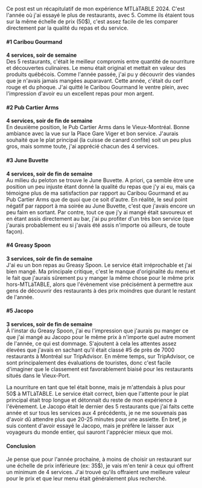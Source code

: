 Ce post est un récapitulatif de mon expérience MTLàTABLE 2024. C'est l'année où j'ai essayé le plus de restaurants, avec 5. Comme ils étaient tous sur la même échelle de prix (50$), c'est assez facile de les comparer directement par la qualité du repas et du service.

#### #1 Caribou Gourmand

**4 services, soir de semaine**  
Des 5 restaurants, c'était le meilleur compromis entre quantité de nourriture et découvertes culinaires. Le menu était original et mettait en valeur des produits québécois. Comme l'année passée, j'ai pu y découvrir des viandes que je n'avais jamais mangées auparavant. Cette année, c'était du cerf rouge et du phoque. J'ai quitté le Caribou Gourmand le ventre plein, avec l'impression d'avoir eu un excellent repas pour mon argent.

#### #2 Pub Cartier Arms

**4 services, soir de fin de semaine**  
En deuxième position, le Pub Cartier Arms dans le Vieux-Montréal. Bonne ambiance avec la vue sur la Place Gare Viger et bon service. J'aurais souhaité que le plat principal (la cuisse de canard confite) soit un peu plus gros, mais somme toute, j'ai apprécié chacun des 4 services.

#### #3 June Buvette

**4 services, soir de fin de semaine**  
Au milieu du peloton se trouve le June Buvette. A priori, ça semble être une position un peu injuste étant donné la qualité du repas que j'y ai eu, mais ça témoigne plus de ma satisfaction par rapport au Caribou Gourmand et au Pub Cartier Arms que de quoi que ce soit d'autre. En réalité, le seul point négatif par rapport à ma soirée au June Buvette, c'est que j'avais encore un peu faim en sortant. Par contre, tout ce que j'y ai mangé était savoureux et en étant assis directement au bar, j'ai pu profiter d'un très bon service (que j'aurais probablement eu si j'avais été assis n'importe où ailleurs, de toute façon).

#### #4 Greasy Spoon

**3 services, soir de fin de semaine**  
J'ai eu un bon repas au Greasy Spoon. Le service était irréprochable et j'ai bien mangé. Ma principale critique, c'est le manque d'originalité du menu et le fait que j'aurais sûrement pu y manger la même chose pour le même prix hors-MTLàTABLE, alors que l'évènement vise précisément à permettre aux gens de découvrir des restaurants à des prix moindres que durant le restant de l'année.

#### #5 Jacopo

**3 services, soir de fin de semaine**  
À l'instar du Greasy Spoon, j'ai eu l'impression que j'aurais pu manger ce que j'ai mangé au Jacopo pour le même prix à n'importe quel autre moment de l'année, ce qui est dommage. S'ajoutent à cela les attentes assez élevées que j'avais en sachant qu'il était classé #5 de près de 7000 restaurants à Montréal sur TripAdvisor. En même temps, sur TripAdvisor, ce sont principalement des évaluations de touristes, donc c'est facile d'imaginer que le classement est favorablement biaisé pour les restaurants situés dans le Vieux-Port.

La nourriture en tant que tel était bonne, mais je m'attendais à plus pour 50$ à MTLàTABLE. Le service était correct, bien que l'attente pour le plat principal était trop longue et détonnait du reste de mon expérience à l'évènement. Le Jacopo était le dernier des 5 restaurants que j'ai faits cette année et sur tous les services aux 4 précédents, je ne me souvenais pas d'avoir dû attendre plus que 20-25 minutes pour une assiette. En bref, je suis content d'avoir essayé le Jacopo, mais je préfère le laisser aux voyageurs du monde entier, qui sauront l'apprécier mieux que moi.

#### Conclusion

Je pense que pour l'année prochaine, à moins de choisir un restaurant sur une échelle de prix inférieure (ex: 35$), je vais m'en tenir à ceux qui offrent un minimum de 4 services. J'ai trouvé qu'ils offraient une meilleure valeur pour le prix et que leur menu était généralement plus recherché.

